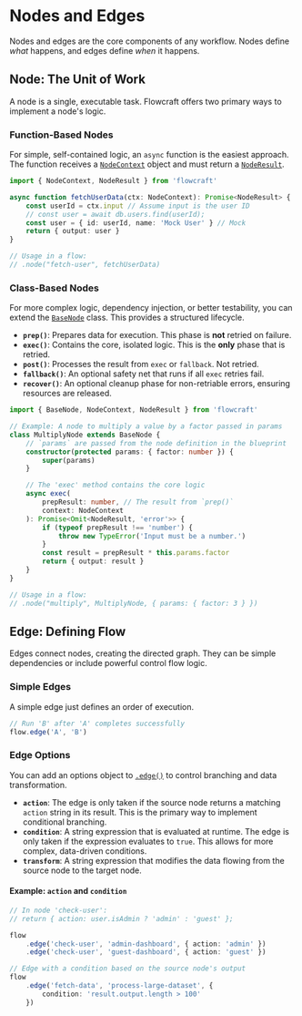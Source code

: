 # Nodes and Edges

Nodes and edges are the core components of any workflow. Nodes define *what* happens, and edges define *when* it happens.

## Node: The Unit of Work

A node is a single, executable task. Flowcraft offers two primary ways to implement a node's logic.

### Function-Based Nodes

For simple, self-contained logic, an `async` function is the easiest approach. The function receives a [`NodeContext`](/api/nodes-and-edges#nodecontext-interface) object and must return a [`NodeResult`](/api/nodes-and-edges#noderesult-interface).

```typescript
import { NodeContext, NodeResult } from 'flowcraft'

async function fetchUserData(ctx: NodeContext): Promise<NodeResult> {
	const userId = ctx.input // Assume input is the user ID
	// const user = await db.users.find(userId);
	const user = { id: userId, name: 'Mock User' } // Mock
	return { output: user }
}

// Usage in a flow:
// .node("fetch-user", fetchUserData)
```

### Class-Based Nodes

For more complex logic, dependency injection, or better testability, you can extend the [`BaseNode`](/api/nodes-and-edges#basenode-abstract-class) class. This provides a structured lifecycle.

-   **`prep()`**: Prepares data for execution. This phase is **not** retried on failure.
-   **`exec()`**: Contains the core, isolated logic. This is the **only** phase that is retried.
-   **`post()`**: Processes the result from `exec` or `fallback`. Not retried.
-   **`fallback()`**: An optional safety net that runs if all `exec` retries fail.
-   **`recover()`**: An optional cleanup phase for non-retriable errors, ensuring resources are released.

```typescript
import { BaseNode, NodeContext, NodeResult } from 'flowcraft'

// Example: A node to multiply a value by a factor passed in params
class MultiplyNode extends BaseNode {
	// `params` are passed from the node definition in the blueprint
	constructor(protected params: { factor: number }) {
		super(params)
	}

	// The 'exec' method contains the core logic
	async exec(
		prepResult: number, // The result from `prep()`
		context: NodeContext
	): Promise<Omit<NodeResult, 'error'>> {
		if (typeof prepResult !== 'number') {
			throw new TypeError('Input must be a number.')
		}
		const result = prepResult * this.params.factor
		return { output: result }
	}
}

// Usage in a flow:
// .node("multiply", MultiplyNode, { params: { factor: 3 } })
```

## Edge: Defining Flow

Edges connect nodes, creating the directed graph. They can be simple dependencies or include powerful control flow logic.

### Simple Edges

A simple edge just defines an order of execution.

```typescript
// Run 'B' after 'A' completes successfully
flow.edge('A', 'B')
```

### Edge Options

You can add an options object to [`.edge()`](/api/flow#edge-source-target-options) to control branching and data transformation.

-   **`action`**: The edge is only taken if the source node returns a matching `action` string in its result. This is the primary way to implement conditional branching.
-   **`condition`**: A string expression that is evaluated at runtime. The edge is only taken if the expression evaluates to `true`. This allows for more complex, data-driven conditions.
-   **`transform`**: A string expression that modifies the data flowing from the source node to the target node.

#### Example: `action` and `condition`

```typescript
// In node 'check-user':
// return { action: user.isAdmin ? 'admin' : 'guest' };

flow
	.edge('check-user', 'admin-dashboard', { action: 'admin' })
	.edge('check-user', 'guest-dashboard', { action: 'guest' })
```

```typescript
// Edge with a condition based on the source node's output
flow
	.edge('fetch-data', 'process-large-dataset', {
		condition: 'result.output.length > 100'
	})
```
